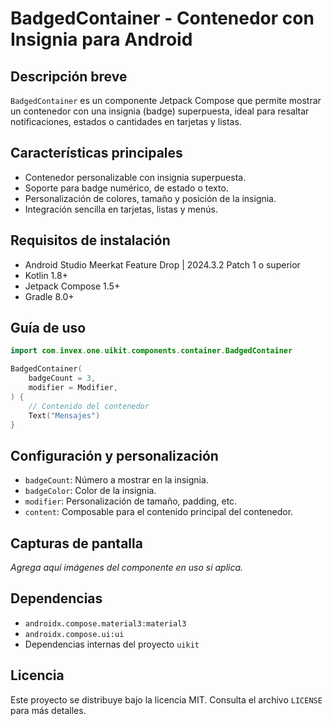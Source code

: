 # BadgedContainer - Contenedor con Insignia para Android

## Descripción breve
`BadgedContainer` es un componente Jetpack Compose que permite mostrar un contenedor con una insignia (badge) superpuesta, ideal para resaltar notificaciones, estados o cantidades en tarjetas y listas.

## Características principales
- Contenedor personalizable con insignia superpuesta.
- Soporte para badge numérico, de estado o texto.
- Personalización de colores, tamaño y posición de la insignia.
- Integración sencilla en tarjetas, listas y menús.

## Requisitos de instalación
- Android Studio Meerkat Feature Drop | 2024.3.2 Patch 1 o superior
- Kotlin 1.8+
- Jetpack Compose 1.5+
- Gradle 8.0+

## Guía de uso
```kotlin
import com.invex.one.uikit.components.container.BadgedContainer

BadgedContainer(
    badgeCount = 3,
    modifier = Modifier,
) {
    // Contenido del contenedor
    Text("Mensajes")
}
```

## Configuración y personalización
- `badgeCount`: Número a mostrar en la insignia.
- `badgeColor`: Color de la insignia.
- `modifier`: Personalización de tamaño, padding, etc.
- `content`: Composable para el contenido principal del contenedor.

## Capturas de pantalla
_Agrega aquí imágenes del componente en uso si aplica._

## Dependencias
- `androidx.compose.material3:material3`
- `androidx.compose.ui:ui`
- Dependencias internas del proyecto `uikit`

## Licencia
Este proyecto se distribuye bajo la licencia MIT. Consulta el archivo `LICENSE` para más detalles.

